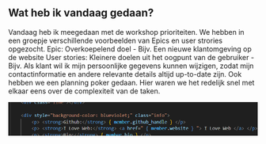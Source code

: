 ## Wat heb ik vandaag gedaan?
Vandaag heb ik meegedaan met de workshop prioriteiten. We hebben in een groepje verschillende voorbeelden van Epics en user strories opgezocht. 
Epic: Overkoepelend doel - Bijv. Een nieuwe klantomgeving op de website
User stories: Kleinere doelen uit het oogpunt van de gebruiker - Bijv. Als klant wil ik mijn persoonlijke gegevens kunnen wijzigen, zodat mijn contactinformatie en andere relevante details altijd up-to-date zijn.
Ook hebben we een planning poker gedaan. Hier waren we het redelijk snel met elkaar eens over de complexiteit van de taken.

![alt text](image.png)
